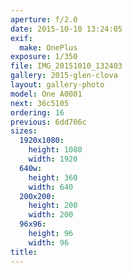 ```yaml
---
aperture: f/2.0
date: 2015-10-10 13:24:05
exif:
  make: OnePlus
exposure: 1/350
file: IMG_20151010_132403
gallery: 2015-glen-clova
layout: gallery-photo
model: One A0001
next: 36c5105
ordering: 16
previous: 6dd706c
sizes:
  1920x1080:
    height: 1080
    width: 1920
  640w:
    height: 360
    width: 640
  200x200:
    height: 200
    width: 200
  96x96:
    height: 96
    width: 96
title: 
---
```

